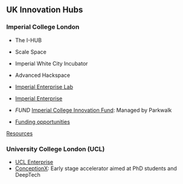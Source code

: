 ## UK Innovation Hubs
### Imperial College London
* The I-HUB
* Scale Space
* Imperial White City Incubator
* Advanced Hackspace
* [Imperial Enterprise Lab](https://www.imperialenterpriselab.com/)
* [Imperial Enterprise](https://www.imperial.ac.uk/enterprise)
* *FUND* [Imperial College Innovation Fund](https://parkwalkadvisors.com/fund/imperial-college-innovation-fund/): Managed by Parkwalk

* [Funding opportunities](https://www.imperial.ac.uk/enterprise/staff/funding-opportunities/)

[Resources](https://www.imperial.ac.uk/enterprise/staff/industry-partnerships-and-commercialisation/commercialisation/forming-a-startup/resources-for-startup-founders/)

### University College London (UCL)
* [UCL Enterprise](https://www.ucl.ac.uk/enterprise/)
* [ConceptionX](https://conceptionx.org/): Early stage accelerator aimed at PhD students and DeepTech